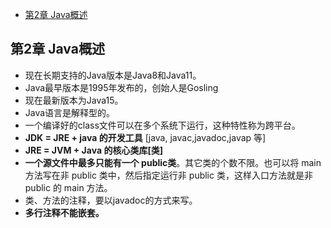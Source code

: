 - [第2章 Java概述](#第2章-java概述)


## 第2章 Java概述
* 现在长期支持的Java版本是Java8和Java11。
* Java最早版本是1995年发布的，创始人是Gosling
* 现在最新版本为Java15。
* Java语言是解释型的。
* 一个编译好的class文件可以在多个系统下运行，这种特性称为跨平台。
* **JDK = JRE + java 的开发工具** [java, javac,javadoc,javap 等]
* **JRE = JVM + Java 的核心类库[类]**
* **一个源文件中最多只能有一个 public类**。其它类的个数不限。也可以将 main 方法写在非 public 类中，然后指定运行非 public 类，这样入口方法就是非 public 的 main 方法。
* 类、方法的注释，要以javadoc的方式来写。
* **多行注释不能嵌套。**